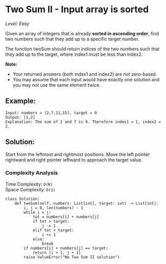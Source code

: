# Two Sum II - Input array is sorted

*Level: Easy*

Given an array of integers that is already **sorted in ascending order**, find two numbers such that they add up to a specific target number.

The function twoSum should return indices of the two numbers such that they add up to the target, where index1 must be less than index2.

**Note:**

- Your returned answers (both index1 and index2) are not zero-based.
- You may assume that each input would have exactly one solution and you may not use the same element twice.

## Example:

```
Input: numbers = [2,7,11,15], target = 9
Output: [1,2]
Explanation: The sum of 2 and 7 is 9. Therefore index1 = 1, index2 = 2.
```

## Solution:

Start from the leftmost and rightmost positions. Move the left pointer rightward and right pointer leftward to approach the target value.

### Complexity Analysis

Time Complexity: `O(N)`\
Space Complexity: `O(1)`

```python3
class Solution:
    def twoSum(self, numbers: List[int], target: int) -> List[int]:
        i, j = 0, len(numbers) - 1
        while i < j:
            tot = numbers[i] + numbers[j]
            if tot > target:
                j -= 1
            elif tot < target:
                i += 1
            else:
                break
        if numbers[i] + numbers[j] == target:
            return [i + 1, j + 1]
        raise ValueError("No Two Sum II solution")
```